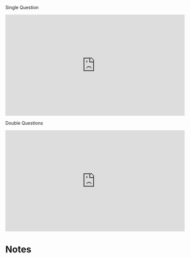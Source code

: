 Single Question
<iframe width="560" height="315" src="https://www.youtube.com/embed/JpI8Vin_QVM" frameborder="0" allow="accelerometer; autoplay; encrypted-media; gyroscope; picture-in-picture" allowfullscreen></iframe>

Double Questions
<iframe width="560" height="315" src="https://www.youtube.com/embed/vc9LNnHb9kM" frameborder="0" allow="accelerometer; autoplay; encrypted-media; gyroscope; picture-in-picture" allowfullscreen></iframe>


Notes
=====





<!--stackedit_data:
eyJoaXN0b3J5IjpbOTA3MDY4MDA0XX0=
-->